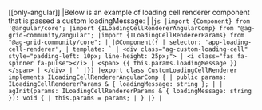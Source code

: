 [[only-angular]]
|Below is an example of loading cell renderer component that is passed a custom loadingMessage:
|
|`` js |import {Component} from '@angular/core'; |import {ILoadingCellRendererAngularComp} from "@ag-grid-community/angular"; |import {ILoadingCellRendererParams} from "@ag-grid-community/core"; | |@Component({ | selector: 'app-loading-cell-renderer', | template: ` | <div class="ag-custom-loading-cell" style="padding-left: 10px; line-height: 25px;"> | <i class="fas fa-spinner fa-pulse"></i> | <span> {{ this.params.loadingMessage }} </span> | </div> | ` |}) |export class CustomLoadingCellRenderer implements ILoadingCellRendererAngularComp { | public params: ILoadingCellRendererParams & { loadingMessage: string }; | | agInit(params: ILoadingCellRendererParams & { loadingMessage: string }): void { | this.params = params; | } |} | ``
